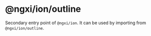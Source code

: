 # @ngxi/ion/outline

Secondary entry point of `@ngxi/ion`. It can be used by importing from `@ngxi/ion/outline`.

